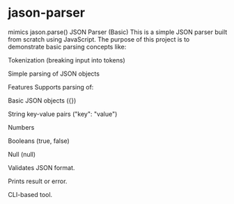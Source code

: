 # jason-parser
mimics jason.parse()
JSON Parser (Basic)
This is a simple JSON parser built from scratch using JavaScript.
The purpose of this project is to demonstrate basic parsing concepts like:

Tokenization (breaking input into tokens)

Simple parsing of JSON objects

Features
Supports parsing of:

Basic JSON objects ({})

String key-value pairs ("key": "value")

Numbers

Booleans (true, false)

Null (null)

Validates JSON format.

Prints result or error.

CLI-based tool.

